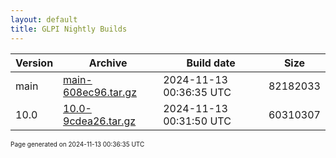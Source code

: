 ```yaml
---
layout: default
title: GLPI Nightly Builds
---
```


Version|Archive|Build date|Size
---|---|---|---
main|[main-608ec96.tar.gz](main-608ec96.tar.gz)|2024-11-13 00:36:35 UTC|82182033
10.0|[10.0-9cdea26.tar.gz](10.0-9cdea26.tar.gz)|2024-11-13 00:31:50 UTC|60310307

<font size="1">Page generated on 2024-11-13 00:36:35 UTC</font>
